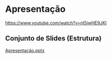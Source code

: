 # Apresentação

https://www.youtube.com/watch?v=nI5iwHE9JKI

## Conjunto de Slides (Estrutura)

[Apresentação.pptx](https://github.com/ICEI-PUC-Minas-PMV-ADS/Artemis/files/11900084/Apresentacao.pptx)
